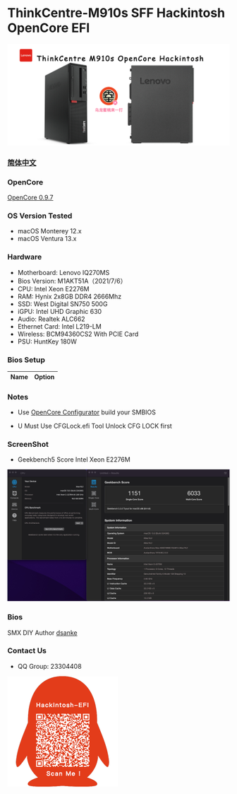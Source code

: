 # ThinkCentre-M910s SFF Hackintosh OpenCore EFI

![image](ScreenShot/M910s.png)

### [简体中文](README.zh_CN.md)

### OpenCore

[OpenCore 0.9.7](https://github.com/acidanthera/OpenCorePkg)

### OS Version Tested

- macOS Monterey 12.x
- macOS Ventura  13.x 

### Hardware

- Motherboard: Lenovo IQ270MS
- Bios Version: M1AKT51A（2021/7/6）
- CPU: Intel Xeon E2276M
- RAM: Hynix  2x8GB DDR4 2666Mhz
- SSD: West Digital SN750 500G
- iGPU: Intel UHD Graphic 630
- Audio: Realtek ALC662
- Ethernet Card: Intel L219-LM
- Wireless: BCM94360CS2 With PCIE Card
- PSU: HuntKey 180W

### Bios Setup

| Name | Option |
| ----- | --- |


### Notes
 - Use [OpenCore Configurator](https://mackie100projects.altervista.org/opencore-configurator/) build your SMBIOS

 - U Must Use CFGLock.efi Tool Unlock CFG LOCK first


### ScreenShot 

- Geekbench5 Score Intel Xeon E2276M

![image](ScreenShot/geekbench.JPG)


### Bios

SMX DIY Author [dsanke](http://www.smxdiy.com/thread-1299-1-1.html)


### Contact Us

 - QQ Group: 23304408

![image](ScreenShot/QRCode.png)

